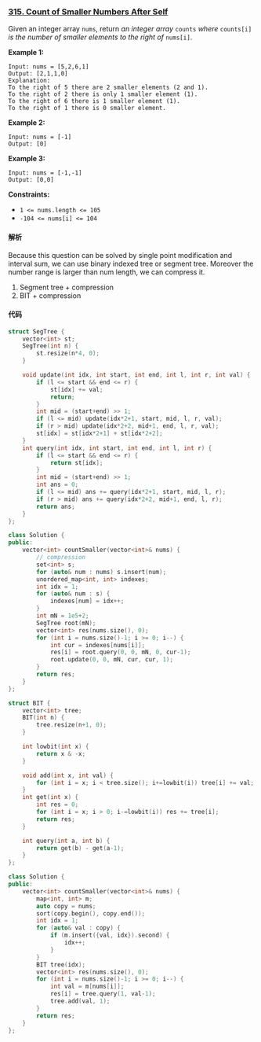 ### [315. Count of Smaller Numbers After Self](https://leetcode.com/problems/count-of-smaller-numbers-after-self/)

Given an integer array `nums`, return *an integer array* `counts` *where* `counts[i]` *is the number of smaller elements to the right of* `nums[i]`.

 

**Example 1:**

```
Input: nums = [5,2,6,1]
Output: [2,1,1,0]
Explanation:
To the right of 5 there are 2 smaller elements (2 and 1).
To the right of 2 there is only 1 smaller element (1).
To the right of 6 there is 1 smaller element (1).
To the right of 1 there is 0 smaller element.
```

**Example 2:**

```
Input: nums = [-1]
Output: [0]
```

**Example 3:**

```
Input: nums = [-1,-1]
Output: [0,0]
```

 

**Constraints:**

- `1 <= nums.length <= 105`
- `-104 <= nums[i] <= 104`

#### 解析

Because this question can be solved by single point modification and interval sum, we can use binary indexed tree or segment tree. Moreover the number range is larger than num length, we can compress it.

1. Segment tree + compression
2. BIT + compression

#### 代码

```c++
struct SegTree {
    vector<int> st;
    SegTree(int n) {
        st.resize(n*4, 0);
    }

    void update(int idx, int start, int end, int l, int r, int val) {
        if (l <= start && end <= r) {
            st[idx] += val;
            return;
        }
        int mid = (start+end) >> 1;
        if (l <= mid) update(idx*2+1, start, mid, l, r, val);
        if (r > mid) update(idx*2+2, mid+1, end, l, r, val);
        st[idx] = st[idx*2+1] + st[idx*2+2];
    }
    int query(int idx, int start, int end, int l, int r) {
        if (l <= start && end <= r) {
            return st[idx];
        }
        int mid = (start+end) >> 1;
        int ans = 0;
        if (l <= mid) ans += query(idx*2+1, start, mid, l, r);
        if (r > mid) ans += query(idx*2+2, mid+1, end, l, r);
        return ans;
    }
};

class Solution {
public:
    vector<int> countSmaller(vector<int>& nums) {
        // compression
        set<int> s;
        for (auto& num : nums) s.insert(num);
        unordered_map<int, int> indexes;
        int idx = 1;
        for (auto& num : s) {
            indexes[num] = idx++;
        }
        int mN = 1e5+2;
        SegTree root(mN);
        vector<int> res(nums.size(), 0);
        for (int i = nums.size()-1; i >= 0; i--) {
            int cur = indexes[nums[i]];
            res[i] = root.query(0, 0, mN, 0, cur-1);
            root.update(0, 0, mN, cur, cur, 1);
        }
        return res;
    }
};
```

```c++
struct BIT {
    vector<int> tree;
    BIT(int n) {
        tree.resize(n+1, 0);
    }

    int lowbit(int x) {
        return x & -x;
    }

    void add(int x, int val) {
        for (int i = x; i < tree.size(); i+=lowbit(i)) tree[i] += val;
    }
    int get(int x) {
        int res = 0;
        for (int i = x; i > 0; i-=lowbit(i)) res += tree[i];
        return res;
    }

    int query(int a, int b) {
        return get(b) - get(a-1);
    }
};

class Solution {
public:
    vector<int> countSmaller(vector<int>& nums) {
        map<int, int> m;
        auto copy = nums;
        sort(copy.begin(), copy.end());
        int idx = 1;
        for (auto& val : copy) {
            if (m.insert({val, idx}).second) {
                idx++;
            }
        }
        BIT tree(idx);
        vector<int> res(nums.size(), 0);
        for (int i = nums.size()-1; i >= 0; i--) {
            int val = m[nums[i]];
            res[i] = tree.query(1, val-1);
            tree.add(val, 1);
        }
        return res;
    }
};
```

